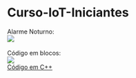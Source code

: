 # Curso-IoT-Iniciantes<br>
Alarme Noturno:
<br>
<img src="Alarme_Noturno - Alarme_Noturno.png"><br>
<br>
Código em blocos:<br>
<img src="Alarme_Noturno - Alarme_Noturno_Blocos.png">
<br>
<a href="Alarme_Noturno/Alarme_noturno.ino">Código em C++</a>
